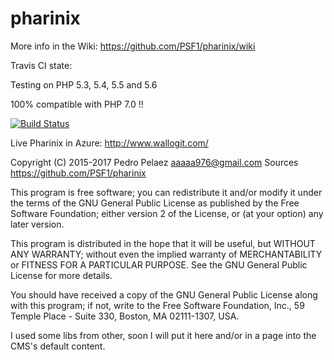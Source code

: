 # pharinix

More info in the Wiki: <https://github.com/PSF1/pharinix/wiki>

Travis CI state: 

Testing on PHP 5.3, 5.4, 5.5 and 5.6

100% compatible with PHP 7.0 !!

[![Build Status](https://travis-ci.org/PSF1/pharinix.svg?branch=master)](https://travis-ci.org/PSF1/pharinix)

Live Pharinix in Azure: <http://www.wallogit.com/>

Copyright (C) 2015-2017 Pedro Pelaez <aaaaa976@gmail.com>
Sources https://github.com/PSF1/pharinix

This program is free software; you can redistribute it and/or
modify it under the terms of the GNU General Public License
as published by the Free Software Foundation; either version 2
of the License, or (at your option) any later version.

This program is distributed in the hope that it will be useful,
but WITHOUT ANY WARRANTY; without even the implied warranty of
MERCHANTABILITY or FITNESS FOR A PARTICULAR PURPOSE.  See the
GNU General Public License for more details.

You should have received a copy of the GNU General Public License
along with this program; if not, write to the Free Software
Foundation, Inc., 59 Temple Place - Suite 330, Boston, MA  02111-1307, USA.

I used some libs from other, soon I will put it here and/or in a page into the CMS's default content.

